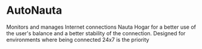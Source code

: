 # AutoNauta
Monitors and manages Internet connections Nauta Hogar for a better use of the user's balance and a better stability of the connection. Designed for environments where being connected 24x7 is the priority
